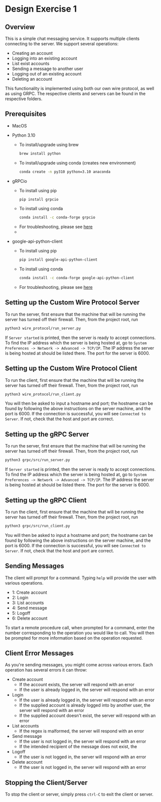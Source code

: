 # Design Exercise 1

## Overview
This is a simple chat messaging service. It supports multiple clients connecting to the server. We support several operations:
- Creating an account
- Logging into an existing account
- List exist accounts
- Sending a message to another user
- Logging out of an existing account
- Deleting an account

This functionality is implemented using both our own wire protocol, as well as using GRPC. The respective clients and servers can be found in the respective folders.

## Prerequisites
- MacOS
- Python 3.10
  - To install/upgrade using brew
    ```sh
    brew install python
    ```
  - To install/upgrade using conda (creates new environment)
    ```sh
    conda create -n py310 python=3.10 anaconda
    ```
    
- gRPCio
  - To install using pip
    ```sh
    pip install grpcio
    ```
  - To install using conda
    ```sh
    conda install -c conda-forge grpcio
    ```
  - For troubleshooting, please see [here](https://github.com/grpc/grpc)
  -
- google-api-python-client
  - To install using pip
    ```sh
    pip install google-api-python-client
    ```
  - To install using conda
    ```sh
    conda install -c conda-forge google-api-python-client
    ```
  - For troubleshooting, please see [here](https://github.com/googleapis/google-api-python-client)


## Setting up the Custom Wire Protocol Server
To run the server, first ensure that the machine that will be running the server has turned off their firewall. Then, from the project root, run 
```sh
python3 wire_protocol/run_server.py
```
If ```Server started``` is printed, then the server is ready to accept connections. To find the IP address which the server is being hosted at, go to 
```System Preferences -> Network -> Advanced -> TCP/IP```. The IP address the server is being hosted at should be listed there. The port for the server is 6000.

## Setting up the Custom Wire Protocol Client
To run the client, first ensure that the machine that will be running the server has turned off their firewall. Then, from the project root, run 
```sh
python3 wire_protocol/run_client.py
```
You will then be asked to input a hostname and port; the hostname can be found by following the above instructions on the server machine, and the port is 6000. If the connection is successful, you will see ```Connected to Server```. If not, check that the host and port are correct. 


## Setting up the gRPC Server
To run the server, first ensure that the machine that will be running the server has turned off their firewall. Then, from the project root, run 
```sh
python3 grpc/src/run_server.py
```
If ```Server started``` is printed, then the server is ready to accept connections. To find the IP address which the server is being hosted at, go to 
```System Preferences -> Network -> Advanced -> TCP/IP```. The IP address the server is being hosted at should be listed there. The port for the server is 6000.

## Setting up the gRPC Client
To run the client, first ensure that the machine that will be running the server has turned off their firewall. Then, from the project root, run 
```sh
python3 grpc/src/run_client.py
```
You will then be asked to input a hostname and port; the hostname can be found by following the above instructions on the server machine, and the port is 6000. If the connection is successful, you will see ```Connected to Server```. If not, check that the host and port are correct. 

## Sending Messages
The client will prompt for a command. Typing ```help``` will provide the user with various operations.
- 1: Create account 
- 2: Login 
- 3: List accounts 
- 4: Send message 
- 5: Logoff 
- 6: Delete account

To start a remote procedure call, when prompted for a command, enter the number corresponding to the operation you would like to call. You will then be prompted for more information based on the operation requested.

## Client Error Messages
As you're sending messages, you might come across various errors. Each operation has several errors it can throw:
- Create account
  - If the account exists, the server will respond with an error
  - If the user is already logged in, the server will respond with an error
- Login 
  - If the user is already logged in, the server will respond with an error
  - If the supplied account is already logged into by another user, the server will respond with an error
  - If the supplied account doesn't exist, the server will respond with an error
- List accounts 
  - If the regex is malformed, the server will respond with an error
- Send message 
  - If the user is not logged in, the server will respond with an error
  - If the intended recipient of the message does not exist, the 
- Logoff 
  - If the user is not logged in, the server will respond with an error
- Delete account
  - If the user is not logged in, the server will respond with an error

## Stopping the Client/Server
To stop the client or server, simply press ```ctrl-C``` to exit the client or server. 


